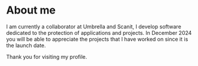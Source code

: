 About me
============

I am currently a collaborator at Umbrella and Scanit, 
I develop software dedicated to the protection of applications and projects.
In December 2024 you will be able to appreciate the projects that I have worked on since it is the launch date.

Thank you for visiting my profile.
